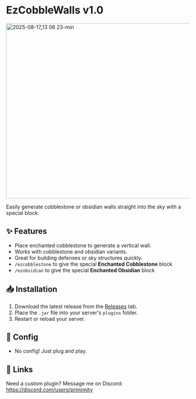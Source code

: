 # EzCobbleWalls v1.0

<img width="854" height="480" alt="2025-08-17_13 06 23-min" src="https://github.com/user-attachments/assets/9f70bf8e-f615-49a7-b025-a646feee0187" />

Easily generate cobblestone or obsidian walls straight into the sky with a special block.

## ✨ Features
- Place enchanted cobblestone to generate a vertical wall.
- Works with cobblestone and obsidian variants.
- Great for building defenses or sky structures quickly.
- `/ezcobblestone` to give the special **Enchanted Cobblestone** block
- `/ezobsidian` to give the special **Enchanted Obsidian** block

## 📥 Installation
1. Download the latest release from the [Releases](../../releases) tab.
2. Place the `.jar` file into your server's `plugins` folder.
3. Restart or reload your server.

## 📂 Config
- No config! Just plug and play.

## 🔗 Links
Need a custom plugin? Message me on Discord:
https://discord.com/users/primimity

